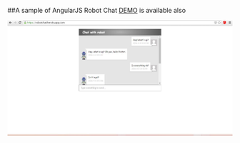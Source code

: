 ##A sample of AngularJS Robot Chat 
[DEMO](https://robotchat.herokuapp.com/) is available also

![image](Capture.JPG)
